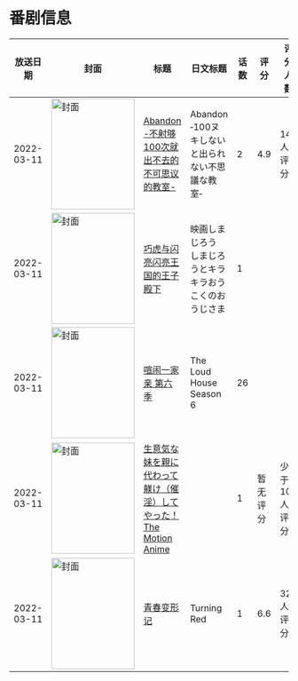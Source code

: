 # 番剧信息

|放送日期|封面|标题|日文标题|话数|评分|评分人数|
|---|---|---|---|---|---|---|
|2022-03-11|<img src="https://bangumi.tv/img/no_icon_subject.png" alt="封面" style="width:150px;height:200px;object-fit:cover;">|[Abandon -不射够100次就出不去的不可思议的教室-](https://bangumi.tv/subject/354253)|Abandon ‐100ヌキしないと出られない不思議な教室‐|2|4.9|148人评分|
|2022-03-11|<img src="https://lain.bgm.tv/pic/cover/c/fe/79/424945_DujtJ.jpg" alt="封面" style="width:150px;height:200px;object-fit:cover;">|[巧虎与闪亮闪亮王国的王子殿下](https://bangumi.tv/subject/424945)|映画しまじろう しまじろうとキラキラおうこくのおうじさま|1|||
|2022-03-11|<img src="https://lain.bgm.tv/pic/cover/c/41/0a/465904_ZH1W9.jpg" alt="封面" style="width:150px;height:200px;object-fit:cover;">|[喧闹一家亲 第六季](https://bangumi.tv/subject/465904)|The Loud House Season 6|26|||
|2022-03-11|<img src="https://bangumi.tv/img/no_icon_subject.png" alt="封面" style="width:150px;height:200px;object-fit:cover;">|[生意気な妹を親に代わって躾け（催淫）してやった！ The Motion Anime](https://bangumi.tv/subject/374806)||1|暂无评分|少于10人评分|
|2022-03-11|<img src="https://lain.bgm.tv/pic/cover/c/c7/34/341938_jEHd3.jpg" alt="封面" style="width:150px;height:200px;object-fit:cover;">|[青春变形记](https://bangumi.tv/subject/341938)|Turning Red|1|6.6|328人评分|
